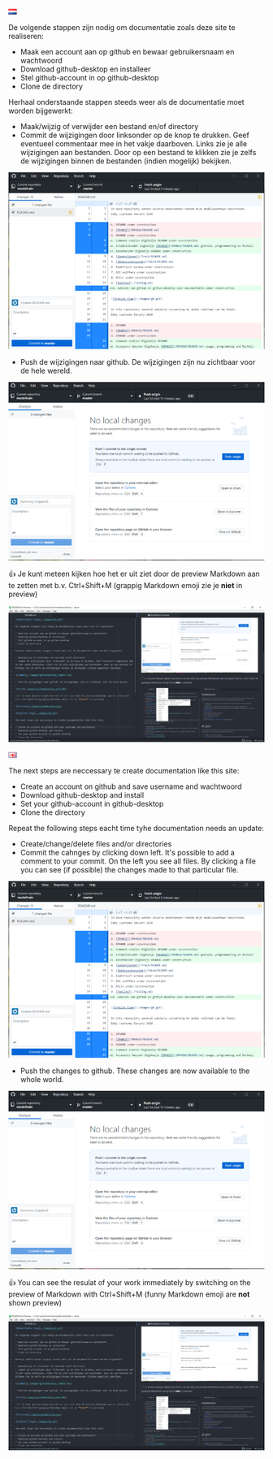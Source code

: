 ![Nederlandse vlag](../images/nl.gif)

De volgende stappen zijn nodig om documentatie zoals deze site te realiseren:

* Maak een account aan op github en bewaar gebruikersnaam en wachtwoord
* Download github-desktop en installeer
* Stel github-account in op github-desktop
* Clone de directory

Herhaal onderstaande stappen steeds weer als de documentatie moet worden bijgewerkt:

* Maak/wijzig of verwijder een bestand en/of directory
* Commit de wijzigingen door linksonder op de knop te drukken. Geef eventueel commentaar mee in het vakje daarboven. Links zie je alle wijzigingen aan bestanden. Door op een bestand te klikken zie je zelfs de wijzigingen binnen de bestanden (indien mogelijk) bekijken.

![Commit](./images/githubdesktop_commit.PNG)

* Push de wijzigingen naar github. De wijzigingen zijn nu zichtbaar voor de hele wereld.

![Push](./images/githubdesktop_push.PNG)

:+1: Je kunt meteen kijken hoe het er uit ziet door de preview Markdown aan te zetten met b.v. Ctrl+Shift+M (grappig Markdown emoji zie je **niet** in preview)

![Preview](./images/AtomPreview.png)

![English flag](../images/gb.gif)

The next steps are neccessary te create documentation like this site:

* Create an account on github and save username and wachtwoord
* Download github-desktop and install
* Set your github-account in github-desktop
* Clone the directory

Repeat the following steps eacht time tyhe documentation needs an update:

* Create/change/delete files and/or directories
* Commit the cahnges by clicking down left. It's possible to add a comment to your commit. On the left you see all files. By clicking a file you can see (if possible) the changes made to that particular file.

![Commit](./images/githubdesktop_commit.PNG)

* Push the changes to github. These changes are now available to the whole world.

![Push](./images/githubdesktop_push.PNG)

:+1: You can see the resulat of your work immediately by switching on the preview of Markdown with Ctrl+Shift+M (funny Markdown emoji are **not** shown preview)

![Preview](./images/AtomPreview.png)
